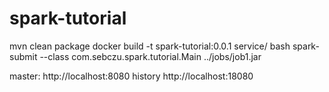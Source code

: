 # spark-tutorial
mvn clean package
docker build -t spark-tutorial:0.0.1 service/
bash spark-submit --class com.sebczu.spark.tutorial.Main ../jobs/job1.jar


master:
http://localhost:8080
history
http://localhost:18080